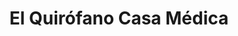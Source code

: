 ---
title: "El Quirófano Casa Médica"
url: /cuenca/el-quirofano-casa-medica/
shop: suministros médicos
---